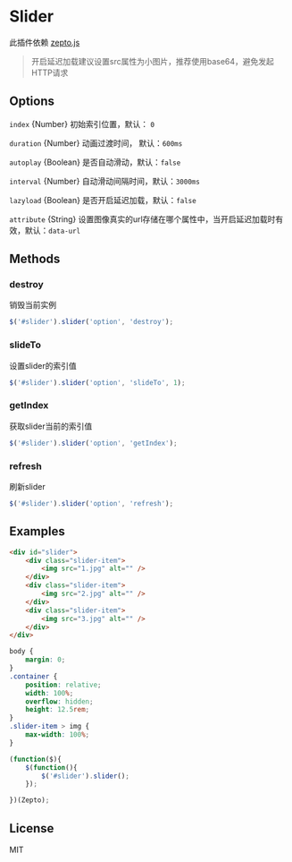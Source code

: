 # Slider

此插件依赖 [zepto.js](http://zeptojs.com/)

> 开启延迟加载建议设置src属性为小图片，推荐使用base64，避免发起HTTP请求

## Options

`index` {Number} 初始索引位置，默认： `0`

`duration` {Number} 动画过渡时间， 默认：`600ms`

`autoplay` {Boolean} 是否自动滑动，默认：`false`

`interval` {Number} 自动滑动间隔时间，默认：`3000ms`

`lazyload` {Boolean} 是否开启延迟加载，默认：`false`

`attribute` {String} 设置图像真实的url存储在哪个属性中，当开启延迟加载时有效，默认：`data-url`

## Methods
### destroy  
销毁当前实例  

```js
$('#slider').slider('option', 'destroy');
```
### slideTo  
设置slider的索引值  

```js
$('#slider').slider('option', 'slideTo', 1);
```
### getIndex  
获取slider当前的索引值  

```js
$('#slider').slider('option', 'getIndex');
```
### refresh  
刷新slider  

```js
$('#slider').slider('option', 'refresh');
```

## Examples

```html
<div id="slider">
    <div class="slider-item">
        <img src="1.jpg" alt="" />
    </div>
    <div class="slider-item">
        <img src="2.jpg" alt="" />
    </div>
    <div class="slider-item">
        <img src="3.jpg" alt="" />
    </div>
</div>
```
```css
body {
    margin: 0;
}
.container {
    position: relative;
    width: 100%;
    overflow: hidden;
    height: 12.5rem;
}
.slider-item > img {
    max-width: 100%;
}
```
```js
(function($){
    $(function(){
        $('#slider').slider();
    });

})(Zepto);

```

## License

MIT
